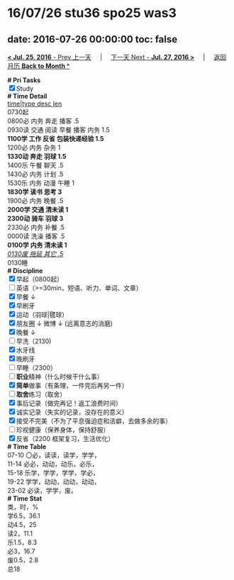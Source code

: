 # 16/07/26 stu36 spo25 was3

date: 2016-07-26 00:00:00
toc: false
---
[**< Jul. 25, 2016** - Prev 上一天](/lifelogs/2016/07/d25.html) &nbsp; &nbsp; | &nbsp; &nbsp; [下一天 Next - **Jul. 27, 2016 >**](/lifelogs/2016/07/d27.html) &nbsp; &nbsp; |  &nbsp; &nbsp; [返回月历 **Back to Month ^**](/lifelogs/2016/07/index.html)
<br/><div><b># Pri Tasks</b></div><div><input checked="true" type="checkbox"/>Study</div><div><b># Time Detail</b></div><div><u>time|type desc len</u></div><div>0730起</div><div>0800必 内务 奔走 播客 .5</div><div>0930读 交通 阅读 早餐 播客 内务 1.5</div><div><b>1100学 工作 反省 包装快递经验 1.5</b></div><div>1200必 内务 杂务 1</div><div><b>1330动 奔走 羽球 1.5</b></div><div>1400乐 午餐 聊天 .5</div><div>1430必 内务 计划 .5</div><div>1530乐 内务 动漫 午睡 1</div><div><b>1830学 读书 思考 3</b></div><div>1900必 内务 晚餐 .5</div><div><b>2000学 交通 清未读 1</b></div><div><b>2300动 骑车 羽球 3</b></div><div>2330必 内务 补餐 .5</div><div>0000读 洗澡 播客 .5</div><div><b>0100学 内务 清未读 1</b></div><div><u><i>0130废 拖延 其它 .5</i></u></div><div>0130睡</div><div><b># Discipline</b></div><div><input checked="true" type="checkbox"/>早起（0800起）</div><div><input type="checkbox"/>英语（&gt;=30min，短语、听力、单词、文章）</div><div><input checked="true" type="checkbox"/>早餐 ↓</div><div><input checked="true" type="checkbox"/>早刷牙</div><div><input checked="true" type="checkbox"/>运动（羽球|毽球）</div><div><input checked="true" type="checkbox"/>朋友圈 ↓ 微博 ↓ (远离意志的消磨)</div><div><input checked="true" type="checkbox"/>晚餐 ↓</div><div><input type="checkbox"/>早洗（2130)</div><div><input checked="true" type="checkbox"/>水牙线</div><div><input checked="true" type="checkbox"/>晚刷牙</div><div><input type="checkbox"/>早睡（2300）</div><div><input type="checkbox"/><b>职业</b>精神（什么时候干什么事）</div><div><input checked="true" type="checkbox"/><b>简单</b>做事（有条理，一件完后再另一件）</div><div><input type="checkbox"/><b>取舍</b>练习（取舍）</div><div><input checked="true" type="checkbox"/>事后记录（做完再记！返工浪费时间）</div><div><input checked="true" type="checkbox"/>诚实记录（失实的记录，没存在的意义）</div><div><input checked="true" type="checkbox"/>接受不完美（不为了平息强迫症和洁癖，去做多余的事）</div><div><input type="checkbox"/>珍视健康（保养身体，保持舒服）</div><div><input checked="true" type="checkbox"/>反省（2200 框架复习，生活优化）</div><div><b># Time Table</b></div><div>07-10 〇必，读读，读学，学学，</div><div>11-14 必必，动动，动乐，必乐，</div><div>15-18 乐学，学学，学学，学必，</div><div>19-22 学学，动动，动动，动动，</div><div>23-02 必读，学学，废。</div><div><b># Time Stat</b></div><div>类，时，%</div><div>学6.5，36.1</div><div>动4.5，25</div><div>读2，11.1</div><div>乐1.5，8.3</div><div>必3，16.7</div><div>废0.5，2.8</div><div>总18</div>
